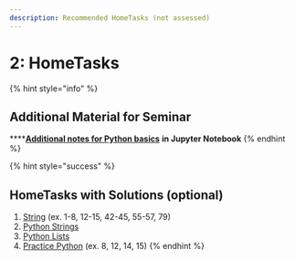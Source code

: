 ```yaml
---
description: Recommended HomeTasks (not assessed)
---
```


# 2: HomeTasks

{% hint style="info" %}
## Additional Material for Seminar

\*\*\*\*[**Additional notes for Python basics**](https://nbviewer.jupyter.org/github/ternikov/hse/blob/gh-pages/Seminar02_IM.ipynb) **in Jupyter Notebook**
{% endhint %}

{% hint style="success" %}
## HomeTasks with Solutions \(optional\)

1. [String](https://www.w3resource.com/python-exercises/string/) \(ex. 1-8, 12-15, 42-45, 55-57, 79\)
2. [Python Strings](https://www.geeksforgeeks.org/python-strings/)
3. [Python Lists](https://www.geeksforgeeks.org/python-list/)
4. [Practice Python](https://www.practicepython.org/) \(ex. 8, 12, 14, 15\)
{% endhint %}

